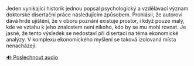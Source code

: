 
Jeden vynikající historik jednou popsal psychologický a vzdělávací význam doktorské disertační práce následujícím způsobem. Prohlásil, že autorovi dává hrdé ujištění, že v oboru poznání existuje prostor, i když pouze malý, kde ve vztahu k jeho znalostem není nikoho, kdo by se mu mohl rovnat. Je jasné, že tento výsledek se nedostaví při disertaci na téma ekonomické analýzy. V komplexu ekonomického myšlení se taková izolovaná místa nenacházejí.

[🔊 Poslechnout audio](/data/7-paragraphs/audio/chapter_169/para_011-Jeden-vynikajc-historik-jednou-popsal-psychologi.mp3)
